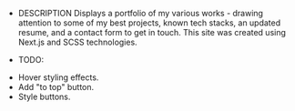 
* DESCRIPTION
Displays a portfolio of my various works - drawing attention to 
some of my best projects, known tech stacks, an updated resume, and
a contact form to get in touch. This site was created using 
Next.js and SCSS technologies.

* TODO:
- Hover styling effects.
- Add "to top" button.
- Style buttons.